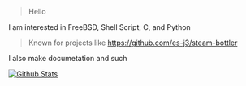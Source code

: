 > Hello

I am interested in FreeBSD, Shell Script, C, and Python

> Known for projects like https://github.com/es-j3/steam-bottler

I also make documetation and such

[![Github Stats](https://github-readme-stats.vercel.app/api?username=anuraghazra&show_icons=true&theme=dark#gh-dark-mode-only)](https://github.com/anuraghazra/github-readme-stats#gh-dark-mode-only)
